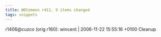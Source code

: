 ```yaml
---
title: WOCommon r411, 9 items changed
tags: snippets
---
```


r1406@cuzco (orig r160): wincent | 2006-11-22 15:55:16 +0100 Cleanup
